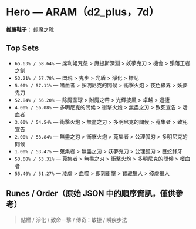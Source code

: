 # Hero — ARAM（d2_plus，7d）

**推薦鞋子：** 輕魔之靴

## Top Sets
- `65.63% / 58.64%`  —  席利妲咒怨 > 魔提斯深淵 > 妖夢鬼刀 > 機會 > 殞落王者之劍
- `53.21% / 57.78%`  —  閃現 > 鬼步 > 光盾 > 淨化 > 標記
- `5.00% / 57.11%`  —  嗜血者 > 多明尼克的問候 > 衝擊火炮 > 夜色緣界 > 妖夢鬼刀
- `52.84% / 56.20%`  —  除魔晶球 > 附魔之帶 > 光輝披風 > 卓越 > 迅捷
- `4.00% / 56.08%`  —  多明尼克的問候 > 衝擊火炮 > 無盡之刃 > 致死宣告 > 嗜血者
- `3.00% / 54.54%`  —  衝擊火炮 > 無盡之刃 > 多明尼克的問候 > 蒐集者 > 致死宣告
- `2.00% / 53.84%`  —  無盡之刃 > 衝擊火炮 > 蒐集者 > 公理弧刃 > 多明尼克的問候
- `1.00% / 53.47%`  —  蒐集者 > 無盡之刃 > 妖夢鬼刀 > 公理弧刃 > 巨蛇鋒牙
- `53.68% / 53.31%`  —  蒐集者 > 無盡之刃 > 衝擊火炮 > 多明尼克的問候 > 嗜血者
- `55.40% / 51.27%`  —  凌虐 > 血噬 > 即刻衝擊 > 寶藏獵人 > 殘虐獵人

## Runes / Order（原始 JSON 中的順序資訊，僅供參考）
 > 點燃 / 淨化 / 致命一擊 / 傳奇：敏捷 / 瞬疾步法
